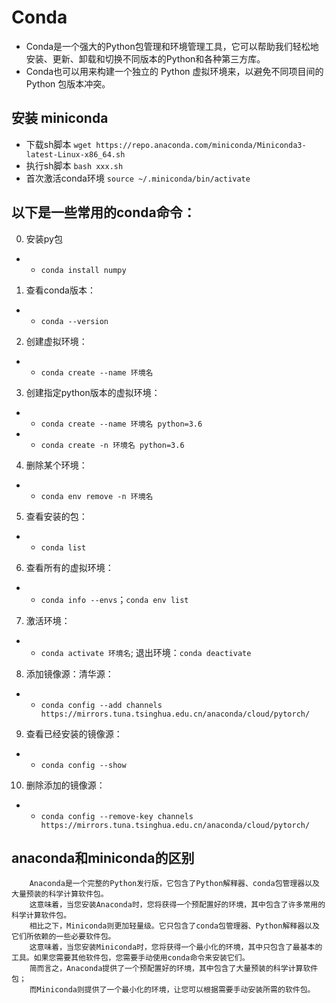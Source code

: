 # Conda
* Conda是一个强大的Python包管理和环境管理工具，它可以帮助我们轻松地安装、更新、卸载和切换不同版本的Python和各种第三方库。
* Conda也可以用来构建一个独立的 Python 虚拟环境来，以避免不同项目间的 Python 包版本冲突。

## 安装 miniconda
* 下载sh脚本 `wget https://repo.anaconda.com/miniconda/Miniconda3-latest-Linux-x86_64.sh`
* 执行sh脚本 `bash xxx.sh`
* 首次激活conda环境 `source ~/.miniconda/bin/activate`

## 以下是一些常用的conda命令：
0. 安装py包
* * `conda install numpy`
1. 查看conda版本：
* * `conda --version`
2. 创建虚拟环境：
* * `conda create --name 环境名`
3. 创建指定python版本的虚拟环境：
* * `conda create --name 环境名 python=3.6`
* * `conda create -n 环境名 python=3.6`
4. 删除某个环境：
* * `conda env remove -n 环境名`
5. 查看安装的包：
* * `conda list`
6. 查看所有的虚拟环境：
* * `conda info --envs`；`conda env list`
7. 激活环境：
* * `conda activate 环境名`; 退出环境：`conda deactivate`
8. 添加镜像源：清华源： 
* * `conda config --add channels https://mirrors.tuna.tsinghua.edu.cn/anaconda/cloud/pytorch/`
9. 查看已经安装的镜像源：
* * `conda config --show`
10. 删除添加的镜像源： 
* * `conda config --remove-key channels https://mirrors.tuna.tsinghua.edu.cn/anaconda/cloud/pytorch/`

## anaconda和miniconda的区别
```
    Anaconda是一个完整的Python发行版，它包含了Python解释器、conda包管理器以及大量预装的科学计算软件包。
    这意味着，当您安装Anaconda时，您将获得一个预配置好的环境，其中包含了许多常用的科学计算软件包。
    相比之下，Miniconda则更加轻量级。它只包含了conda包管理器、Python解释器以及它们所依赖的一些必要软件包。
    这意味着，当您安装Miniconda时，您将获得一个最小化的环境，其中只包含了最基本的工具。如果您需要其他软件包，您需要手动使用conda命令来安装它们。
    简而言之，Anaconda提供了一个预配置好的环境，其中包含了大量预装的科学计算软件包；
    而Miniconda则提供了一个最小化的环境，让您可以根据需要手动安装所需的软件包。